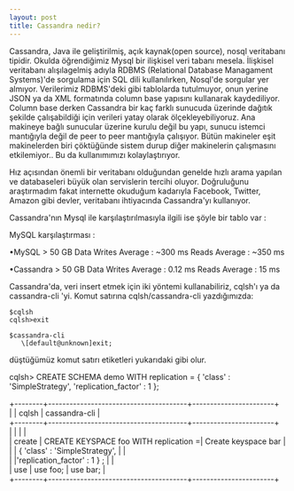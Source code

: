 ```yaml
---
layout: post
title: Cassandra nedir?
---
```


Cassandra, Java ile geliştirilmiş, açık kaynak(open source), nosql veritabanı tipidir. Okulda öğrendiğimiz Mysql bir ilişkisel veri tabanı mesela. İlişkisel veritabanı alışılagelmiş adıyla RDBMS (Relational Database Managament Systems)'de sorgulama için SQL dili kullanılırken, Nosql'de sorgular yer almıyor. Verilerimiz RDBMS'deki gibi tablolarda tutulmuyor, onun yerine JSON ya da XML formatında column base yapısını kullanarak kaydediliyor. Column base derken Cassandra bir kaç farklı sunucuda üzerinde dağıtık şekilde çalışabildiği için verileri yatay olarak ölçekleyebiliyoruz. Ana makineye bağlı sunucular üzerine kurulu değil bu yapı, sunucu istemci mantığıyla değil de peer to peer mantığıyla çalışıyor. Bütün makineler eşit makinelerden biri çöktüğünde sistem durup diğer makinelerin çalışmasını etkilemiyor..  Bu da kullanımımızı kolaylaştırıyor.  

Hız açısından önemli bir veritabanı olduğundan genelde hızlı arama yapılan ve databaseleri büyük olan servislerin tercihi oluyor. Doğruluğunu araştırmadım fakat internette okuduğum kadarıyla Facebook, Twitter, Amazon gibi devler, veritabanı ihtiyacında Cassandra'yı kullanıyor.  


Cassandra'nın Mysql ile karşılaştırılmasıyla ilgili ise şöyle bir tablo var :

MySQL karşılaştırması :

•MySQL > 50 GB Data 
Writes Average : ~300 ms
Reads Average : ~350 ms  

•Cassandra > 50 GB Data
Writes Average : 0.12 ms
Reads Average : 15 ms


Cassandra'da, veri insert etmek için iki yöntemi kullanabiliriz, cqlsh'ı ya da cassandra-cli 'yi.
Komut satırına cqlsh/cassandra-cli yazdığımızda:   

	$cqlsh  
	cqlsh>exit  

	$cassandra-cli  
       \[default@unknown]exit;  

düştüğümüz komut satırı etiketleri yukarıdaki gibi olur.

cqlsh> CREATE SCHEMA demo WITH replication = { 'class' : 'SimpleStrategy', 'replication_factor' : 1 };  




+--------+---------------------------------------+-----------------------+  
|        |   cqlsh        			 |      cassandra-cli    |  
+--------+---------------------------------------+-----------------------+  
|        |       	                         |                       |  
| create | CREATE KEYSPACE foo WITH replication =|  Create keyspace bar  |  
|	 | { 'class' : 'SimpleStrategy',         |                       |  
|	 |'replication_factor' : 1 } ;     	 |                       |  
|   use  |             use foo;                  |     use bar;          |  
+--------+---------------------------------------+-----------------------+  


